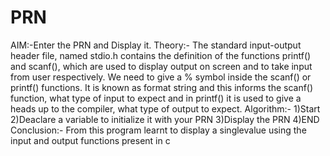 # PRN
AIM:-Enter the PRN and Display it.
Theory:-
      The standard input-output header file, named stdio.h contains the definition of the functions printf() and scanf(), which are used to display output on screen and to take input from user respectively.
      We need to give a % symbol inside the scanf() or printf() functions. It is known as format string and this informs the scanf() function, what type of input to expect and in printf() it is used to give a heads up to the compiler, what type of output to expect.
Algorithm:-
          1)Start
          2)Deaclare a variable to initialize it with your PRN
          3)Display the PRN
          4)END
Conclusion:-
        From this program learnt to display a singlevalue using the input and output functions present in c 
